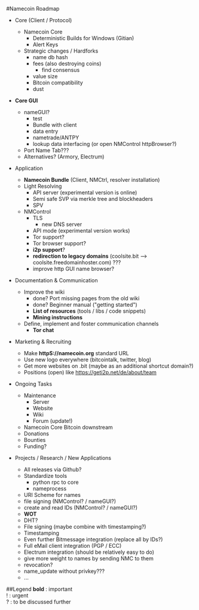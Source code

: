 #Namecoin Roadmap
- Core (Client / Protocol)
    - Namecoin Core
        - Deterministic Builds for Windows (Gitian)
        - Alert Keys
    - Strategic changes / Hardforks
        - name db hash
        - fees (also destroying coins)
            - find consensus
        - value size
        - Bitcoin compatibility
        - dust

- __Core GUI__
    - nameGUI?
        - test
        - Bundle with client
        - data entry
        - nametrade/ANTPY
        - lookup data interfacing (or open NMControl httpBrowser?)
    - Port Name Tab???
    - Alternatives? (Armory, Electrum)

- Application
    - __Namecoin Bundle__ (Client, NMCtrl, resolver installation)
    - Light Resolving
        - API server (experimental version is online)
        - Semi safe SVP via merkle tree and blockheaders
        - SPV
    - NMControl
        - TLS
            - new DNS server
        - API mode (experimental version works)
        - Tor support?
        - Tor browser support?
        - __i2p support__?
        - __redirection to legacy domains__ (coolsite.bit --> coolsite.freedomainhoster.com)  ???
        - improve http GUI name browser?

- Documentation & Communication
    - Improve the wiki
        - done? Port missing pages from the old wiki
        - done? Beginner manual ("getting started")
        - __List of resources__ (tools / libs / code snippets)
        - __Mining instructions__
    - Define, implement and foster communication channels
        - __Tor chat__

 - Marketing & Recruiting
    - Make __httpS://namecoin.org__ standard URL
    - Use new logo everywhere (bitcointalk, twitter, blog)
    - Get more websites on .bit (maybe as an additional shortcut domain?)
    - Positions (open) like https://geti2p.net/de/about/team

- Ongoing Tasks
    - Maintenance
        - Server
        - Website
        - Wiki
        - Forum (update!)
    - Namecoin Core Bitcoin downstream
    - Donations
    - Bounties
    - Funding?

- Projects / Research / New Applications
    - All releases via Github?
    - Standardize tools
        - python rpc to core
        - nameprocess
    - URI Scheme for names
    - file signing (NMControl? / nameGUI?)
    - create and read IDs (NMControl?  / nameGUI?)
    - __WOT__
    - DHT?
    - File signing (maybe combine with timestamping?)
    - Timestamping
    - Even further Bitmessage integration (replace all by IDs?)
    - Full eMail client integration (PGP / ECC)
    - Electrum integration (should be relatively easy to do)
    - give more weight to names by sending NMC to them
    - revocation?
    - name_update without privkey???
    - ...

##Legend
__bold__ : important  
! : urgent  
? : to be discussed further  
